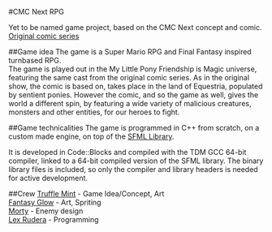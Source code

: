 #CMC Next RPG

Yet to be named game project, based on the CMC Next concept and comic.  
[Original comic series](http://cmcnext.tumblr.com/ "CMC Next")

##Game idea
The game is a Super Mario RPG and Final Fantasy inspired turnbased RPG.  
The game is played out in the My Little Pony Friendship is Magic universe, featuring the same cast from the original comic series. As in the original show, the comic is based on, takes place in the land of Equestria, populated by sentient ponies. However the comic, and so the game as well, gives the world a different spin, by featuring a wide variety of malicious creatures, monsters and other entities, for our heroes to fight.

##Game technicalities
The game is programmed in C++ from scratch, on a custom made engine, on top of the [SFML Library](https://github.com/LaurentGomila/SFML "Simple Fast Multimedia Libaray").  

It is developed in Code::Blocks and compiled with the TDM GCC 64-bit compiler, linked to a 64-bit compiled version of the SFML library. The binary library files is included, so only the compiler and library headers is needed for active development.

##Crew
[Truffle Mint](https://github.com/ZaneZandell) - Game Idea/Concept, Art  
[Fantasy Glow](https://github.com/FantasyGlow) - Art, Spriting  
[Morty](https://github.com/Chrysalis-Army) - Enemy design  
[Lex Rudera](https://github.com/LexRudera) - Programming  
